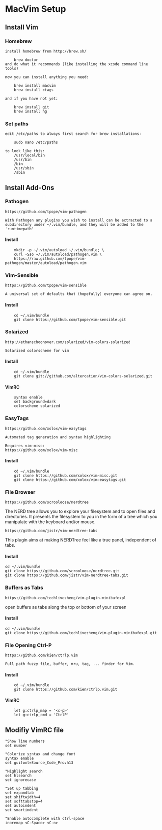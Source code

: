 # MacVim Setup


## Install Vim

### Homebrew 
    install homebrew from http://brew.sh/

        brew doctor
    and do what it recommends (like installing the xcode command line tools)

    now you can install anything you need:

        brew install macvim
        brew install ctags
        
    and if you have not yet:
        
        brew install git
        brew install hg

### Set paths
    edit /etc/paths to always first search for brew installations:
        
        sudo nano /etc/paths

    to look like this:
        /usr/local/bin
        /usr/bin
        /bin
        /usr/sbin
        /sbin




## Install Add-Ons

### Pathogen
    https://github.com/tpope/vim-pathogen

    With Pathogen any plugins you wish to install can be extracted to a subdirectory under ~/.vim/bundle, and they will be added to the 'runtimepath'

#### Install
        mkdir -p ~/.vim/autoload ~/.vim/bundle; \
        curl -Sso ~/.vim/autoload/pathogen.vim \
        https://raw.github.com/tpope/vim-pathogen/master/autoload/pathogen.vim







### Vim-Sensible
    https://github.com/tpope/vim-sensible

    A universal set of defaults that (hopefully) everyone can agree on.

#### Install
        cd ~/.vim/bundle
        git clone https://github.com/tpope/vim-sensible.git







### Solarized
    http://ethanschoonover.com/solarized/vim-colors-solarized

    Solarized colorscheme for vim

#### Install
        cd ~/.vim/bundle
        git clone git://github.com/altercation/vim-colors-solarized.git

#### VimRC
        syntax enable
        set background=dark
        colorscheme solarized







### EasyTags
    https://github.com/xolox/vim-easytags

    Automated tag generation and syntax highlighting

    Requires vim-misc:
    https://github.com/xolox/vim-misc

#### Install
        cd ~/.vim/bundle
        git clone https://github.com/xolox/vim-misc.git
        git clone https://github.com/xolox/vim-easytags.git







### File Browser
    https://github.com/scrooloose/nerdtree

The NERD tree allows you to explore your filesystem and to open files and directories. It presents the filesystem to you in the form of a tree which you manipulate with the keyboard and/or mouse. 

    https://github.com/jistr/vim-nerdtree-tabs

This plugin aims at making NERDTree feel like a true panel, independent of tabs.

#### Install
    cd ~/.vim/bundle
    git clone https://github.com/scrooloose/nerdtree.git
    git clone https://github.com/jistr/vim-nerdtree-tabs.git








### Buffers as Tabs
    https://github.com/techlivezheng/vim-plugin-minibufexpl

open buffers as tabs along the top or bottom of your screen

#### Install
    cd ~/.vim/bundle
    git clone https://github.com/techlivezheng/vim-plugin-minibufexpl.git







### File Opening Ctrl-P
    https://github.com/kien/ctrlp.vim

    Full path fuzzy file, buffer, mru, tag, ... finder for Vim.

#### Install
        cd ~/.vim/bundle
        git clone https://github.com/kien/ctrlp.vim.git

#### VimRC
        let g:ctrlp_map = '<c-p>'
        let g:ctrlp_cmd = 'CtrlP'









## Modifiy VimRC file

    "Show line numbers
    set number

    "Colorize szntax and change font
    syntax enable
    set guifont=Source_Code_Pro:h13

    "Highlight search
    set hlsearch
    set ignorecase

    "Set up tabbing
    set expandtab
    set shiftwidth=4
    set softtabstop=4
    set autoindent
    set smartindent

    "Enable autocomplete with ctrl-space
    inoremap <C-Space> <C-n>




